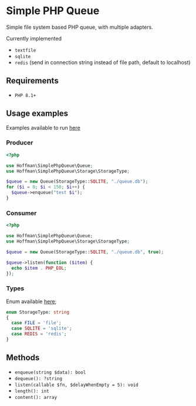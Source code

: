 Simple PHP Queue
===

Simple file system based PHP queue, with multiple adapters.

Currently implemented

- `textfile`
- `sqlite`
- `redis` (send in connection string instead of file path, default to localhost)

## Requirements

- `PHP 8.1+`

## Usage examples

Examples available to run [here](./examples/)

### Producer

```php
<?php

use Hoffman\SimplePhpQueue\Queue;
use Hoffman\SimplePhpQueue\Storage\StorageType;

$queue = new Queue(StorageType::SQLITE, "./queue.db");
for ($i = 0; $i < 150; $i++) {
  $queue->enqueue("test $i");
}
```

### Consumer

```php
<?php 

use Hoffman\SimplePhpQueue\Queue;
use Hoffman\SimplePhpQueue\Storage\StorageType;

$queue = new Queue(StorageType::SQLITE, "./queue.db", true);

$queue->listen(function ($item) {
  echo $item . PHP_EOL;
});
```

### Types

Enum available [here](./src/Storage/StorageType.php);

```php
enum StorageType: string
{
  case FILE = 'file';
  case SQLITE = 'sqlite';
  case REDIS = 'redis';
}
```

## Methods

- `enqueue(string $data): bool`
- `dequeue(): ?string`
- `listen(callable $fn, $delayWhenEmpty = 5): void`
- `length(): int`
- `content(): array`